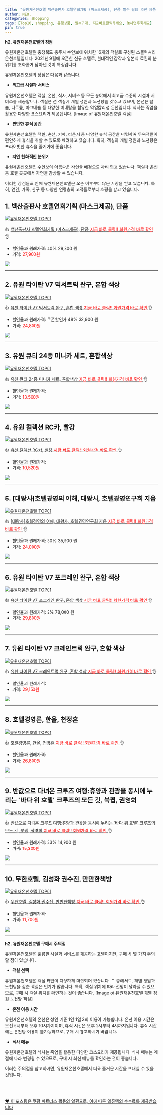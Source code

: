 ```yaml
---
title: "유원재온천호텔 백산출판사 호텔연회기획 (마스크제공), 단품 필수 필요 추천 제품 비교 최저 가격 비교 장점 구매 후기 구매평"
author: NEO.
categories: shopping
tags: [Top10, shopping, 유행상품, 필수구매, 지금바로클릭하세요, 놓치면후회해요]
pin: true
---
```

**h2. 유원재온천호텔의 장점**

유원재온천호텔은 충청북도 충주시 수안보에 위치한 16개의 객실로 구성된 스몰럭셔리 온천호텔입니다. 2021년 9월에 오픈한 신규 호텔로, 현대적인 감각과 일본식 료칸의 분위기를 조화롭게 담아낸 것이 특징입니다.

유원재온천호텔의 장점은 다음과 같습니다.

* **최고급 시설과 서비스**

유원재온천호텔은 객실, 온천, 식사, 서비스 등 모든 분야에서 최고급 수준의 시설과 서비스를 제공합니다. 객실은 전 객실에 개별 정원과 노천탕을 갖추고 있으며, 온천은 칼슘, 나트륨, 마그네슘 등 다양한 미네랄을 함유한 약알칼리성 온천입니다. 식사는 죽염을 활용한 다양한 코스요리가 제공됩니다.
[Image of 유원재온천호텔 객실]

* **편안한 휴식 공간**

유원재온천호텔은 객실, 온천, 카페, 라운지 등 다양한 휴식 공간을 마련하여 투숙객들이 편안하게 휴식을 취할 수 있도록 배려하고 있습니다. 특히, 객실의 개별 정원과 노천탕은 프라이빗한 휴식을 즐기기에 좋습니다.

* **자연 친화적인 분위기**

유원재온천호텔은 수안보의 아름다운 자연을 배경으로 자리 잡고 있습니다. 객실과 온천 등 호텔 곳곳에서 자연을 감상할 수 있습니다.

이러한 장점들로 인해 유원재온천호텔은 오픈 이후부터 많은 사랑을 받고 있습니다. 특히, 연인, 가족, 친구 등 다양한 연령층의 고객들로부터 호평을 받고 있습니다.

   

## 1. 백산출판사 호텔연회기획 (마스크제공), 단품

[![유원재온천호텔 TOP01](https://thumbnail8.coupangcdn.com/thumbnails/remote/490x490ex/image/vendor_inventory/19e4/5675004522dd4aa6619aee6e570b52a154610122d6a62cd5f2dc77413b6e.jpg)](https://link.coupang.com/re/AFFSDP?lptag=AF3617701&subid=GithubCoopas&pageKey=6089561046&traceid=V0-153&itemId=11343142964&vendorItemId=78619603486)


👍 [백산출판사 호텔연회기획 (마스크제공), 단품 <font color=red> 지금 바로 클릭!! 회원가격 바로 확인 </font> ](https://link.coupang.com/re/AFFSDP?lptag=AF3617701&subid=GithubCoopas&pageKey=6089561046&traceid=V0-153&itemId=11343142964&vendorItemId=78619603486) 👌 


- 할인율과 원래가격: 40%  29,800   원
- 가격: <span style='color:red'>27,900원</span>

[![](/discount_price.png)](https://link.coupang.com/re/AFFSDP?lptag=AF3617701&subid=GithubCoopas&pageKey=6089561046&traceid=V0-153&itemId=11343142964&vendorItemId=78619603486)

---


   

## 2. 유원 타이탄 V7 믹서트럭 완구, 혼합 색상

[![유원재온천호텔 TOP01](https://thumbnail8.coupangcdn.com/thumbnails/remote/490x490ex/image/retail/images/1131533827170043-5c0c25bc-2efa-4761-88e8-f89fcd2445da.jpg)](https://link.coupang.com/re/AFFSDP?lptag=AF3617701&subid=GithubCoopas&pageKey=170027806&traceid=V0-153&itemId=486489960&vendorItemId=4226791240)


👍 [유원 타이탄 V7 믹서트럭 완구, 혼합 색상 <font color=red> 지금 바로 클릭!! 회원가격 바로 확인 </font> ](https://link.coupang.com/re/AFFSDP?lptag=AF3617701&subid=GithubCoopas&pageKey=170027806&traceid=V0-153&itemId=486489960&vendorItemId=4226791240) 👌 


- 할인율과 원래가격: 쿠폰할인가 48%  32,900   원
- 가격: <span style='color:red'>24,800원</span>

[![](/discount_price.png)](https://link.coupang.com/re/AFFSDP?lptag=AF3617701&subid=GithubCoopas&pageKey=170027806&traceid=V0-153&itemId=486489960&vendorItemId=4226791240)

---


   

## 3. 유원 큐티 24종 미니카 세트, 혼합색상

[![유원재온천호텔 TOP01](https://thumbnail8.coupangcdn.com/thumbnails/remote/490x490ex/image/retail/images/1928857362253615-0c0db696-0ca1-4aff-a0cf-c7af3523d167.jpg)](https://link.coupang.com/re/AFFSDP?lptag=AF3617701&subid=GithubCoopas&pageKey=4327949899&traceid=V0-153&itemId=5047124650&vendorItemId=72392825999)


👍 [유원 큐티 24종 미니카 세트, 혼합색상 <font color=red> 지금 바로 클릭!! 회원가격 바로 확인 </font> ](https://link.coupang.com/re/AFFSDP?lptag=AF3617701&subid=GithubCoopas&pageKey=4327949899&traceid=V0-153&itemId=5047124650&vendorItemId=72392825999) 👌 


- 할인율과 원래가격: 
- 가격: <span style='color:red'>13,500원</span>

[![](/discount_price.png)](https://link.coupang.com/re/AFFSDP?lptag=AF3617701&subid=GithubCoopas&pageKey=4327949899&traceid=V0-153&itemId=5047124650&vendorItemId=72392825999)

---


   

## 4. 유원 컬렉션 RC카, 빨강

[![유원재온천호텔 TOP01](https://thumbnail10.coupangcdn.com/thumbnails/remote/490x490ex/image/retail/images/2017/12/19/18/5/177ad1a9-3087-46d9-a7ae-d6093bb2204c.jpg)](https://link.coupang.com/re/AFFSDP?lptag=AF3617701&subid=GithubCoopas&pageKey=55198351&traceid=V0-153&itemId=192324960&vendorItemId=3455382056)


👍 [유원 컬렉션 RC카, 빨강 <font color=red> 지금 바로 클릭!! 회원가격 바로 확인 </font> ](https://link.coupang.com/re/AFFSDP?lptag=AF3617701&subid=GithubCoopas&pageKey=55198351&traceid=V0-153&itemId=192324960&vendorItemId=3455382056) 👌 


- 할인율과 원래가격: 
- 가격: <span style='color:red'>10,520원</span>

[![](/discount_price.png)](https://link.coupang.com/re/AFFSDP?lptag=AF3617701&subid=GithubCoopas&pageKey=55198351&traceid=V0-153&itemId=192324960&vendorItemId=3455382056)

---


   

## 5. [대왕사]호텔경영의 이해, 대왕사, 호텔경영연구회 지음

[![유원재온천호텔 TOP01](https://thumbnail10.coupangcdn.com/thumbnails/remote/490x490ex/image/vendor_inventory/7701/bb330c70cabeecc23a4f6b1ae0c9bc85171425cf5439b5ea388a8ca78cfc.png)](https://link.coupang.com/re/AFFSDP?lptag=AF3617701&subid=GithubCoopas&pageKey=20370717&traceid=V0-153&itemId=80539620&vendorItemId=3289590338)


👍 [[대왕사]호텔경영의 이해, 대왕사, 호텔경영연구회 지음 <font color=red> 지금 바로 클릭!! 회원가격 바로 확인 </font> ](https://link.coupang.com/re/AFFSDP?lptag=AF3617701&subid=GithubCoopas&pageKey=20370717&traceid=V0-153&itemId=80539620&vendorItemId=3289590338) 👌 


- 할인율과 원래가격: 30%  35,900   원
- 가격: <span style='color:red'>24,000원</span>

[![](/discount_price.png)](https://link.coupang.com/re/AFFSDP?lptag=AF3617701&subid=GithubCoopas&pageKey=20370717&traceid=V0-153&itemId=80539620&vendorItemId=3289590338)

---


   

## 6. 유원 타이탄 V7 포크레인 완구, 혼합 색상

[![유원재온천호텔 TOP01](https://thumbnail7.coupangcdn.com/thumbnails/remote/490x490ex/image/retail/images/4262962830106325-afd2e90e-b618-4536-a09d-eec70991f953.jpg)](https://link.coupang.com/re/AFFSDP?lptag=AF3617701&subid=GithubCoopas&pageKey=1255022693&traceid=V0-153&itemId=2255236863&vendorItemId=70252573062)


👍 [유원 타이탄 V7 포크레인 완구, 혼합 색상 <font color=red> 지금 바로 클릭!! 회원가격 바로 확인 </font> ](https://link.coupang.com/re/AFFSDP?lptag=AF3617701&subid=GithubCoopas&pageKey=1255022693&traceid=V0-153&itemId=2255236863&vendorItemId=70252573062) 👌 


- 할인율과 원래가격: 2%  78,000   원
- 가격: <span style='color:red'>29,800원</span>

[![](/discount_price.png)](https://link.coupang.com/re/AFFSDP?lptag=AF3617701&subid=GithubCoopas&pageKey=1255022693&traceid=V0-153&itemId=2255236863&vendorItemId=70252573062)

---


   

## 7. 유원 타이탄 V7 크레인트럭 완구, 혼합 색상

[![유원재온천호텔 TOP01](https://thumbnail7.coupangcdn.com/thumbnails/remote/490x490ex/image/retail/images/82591524678894-83c70296-385a-4a2d-a98b-fc2f42e722bf.jpg)](https://link.coupang.com/re/AFFSDP?lptag=AF3617701&subid=GithubCoopas&pageKey=170027828&traceid=V0-153&itemId=486489998&vendorItemId=4226791496)


👍 [유원 타이탄 V7 크레인트럭 완구, 혼합 색상 <font color=red> 지금 바로 클릭!! 회원가격 바로 확인 </font> ](https://link.coupang.com/re/AFFSDP?lptag=AF3617701&subid=GithubCoopas&pageKey=170027828&traceid=V0-153&itemId=486489998&vendorItemId=4226791496) 👌 


- 할인율과 원래가격: 
- 가격: <span style='color:red'>29,150원</span>

[![](/discount_price.png)](https://link.coupang.com/re/AFFSDP?lptag=AF3617701&subid=GithubCoopas&pageKey=170027828&traceid=V0-153&itemId=486489998&vendorItemId=4226791496)

---


   

## 8. 호텔경영론, 한올, 천정흔

[![유원재온천호텔 TOP01](https://thumbnail6.coupangcdn.com/thumbnails/remote/490x490ex/image/vendor_inventory/fba8/e8904690355577b8fbb7518502d565edf578e67e49b47e0cc6dad9c7c038.jpg)](https://link.coupang.com/re/AFFSDP?lptag=AF3617701&subid=GithubCoopas&pageKey=165404060&traceid=V0-153&itemId=474383166&vendorItemId=4199434118)


👍 [호텔경영론, 한올, 천정흔 <font color=red> 지금 바로 클릭!! 회원가격 바로 확인 </font> ](https://link.coupang.com/re/AFFSDP?lptag=AF3617701&subid=GithubCoopas&pageKey=165404060&traceid=V0-153&itemId=474383166&vendorItemId=4199434118) 👌 


- 할인율과 원래가격: 
- 가격: <span style='color:red'>26,800원</span>

[![](/discount_price.png)](https://link.coupang.com/re/AFFSDP?lptag=AF3617701&subid=GithubCoopas&pageKey=165404060&traceid=V0-153&itemId=474383166&vendorItemId=4199434118)

---


   

## 9. 반값으로 다녀온 크루즈 여행:휴양과 관광을 동시에 누리는 '바다 위 호텔' 크루즈의 모든 것, 북랩, 권영희

[![유원재온천호텔 TOP01](https://thumbnail9.coupangcdn.com/thumbnails/remote/490x490ex/image/vendor_inventory/4e1b/5c4c297f236b14c355fc83dc387e2caccb21d8990d1c27ef09a447895f7e.jpg)](https://link.coupang.com/re/AFFSDP?lptag=AF3617701&subid=GithubCoopas&pageKey=46842578&traceid=V0-153&itemId=165962159&vendorItemId=3392976801)


👍 [반값으로 다녀온 크루즈 여행:휴양과 관광을 동시에 누리는 '바다 위 호텔' 크루즈의 모든 것, 북랩, 권영희 <font color=red> 지금 바로 클릭!! 회원가격 바로 확인 </font> ](https://link.coupang.com/re/AFFSDP?lptag=AF3617701&subid=GithubCoopas&pageKey=46842578&traceid=V0-153&itemId=165962159&vendorItemId=3392976801) 👌 


- 할인율과 원래가격: 33%  14,900   원
- 가격: <span style='color:red'>15,300원</span>

[![](/discount_price.png)](https://link.coupang.com/re/AFFSDP?lptag=AF3617701&subid=GithubCoopas&pageKey=46842578&traceid=V0-153&itemId=165962159&vendorItemId=3392976801)

---


   

## 10. 무한호텔, 김성화 권수진, 만만한책방

[![유원재온천호텔 TOP01](https://thumbnail9.coupangcdn.com/thumbnails/remote/490x490ex/image/retail/images/2022/12/28/18/3/95a31dd6-dec9-44b9-bb70-34446f2fd4c1.jpg)](https://link.coupang.com/re/AFFSDP?lptag=AF3617701&subid=GithubCoopas&pageKey=7028634666&traceid=V0-153&itemId=17337843789&vendorItemId=84508411663)


👍 [무한호텔, 김성화 권수진, 만만한책방 <font color=red> 지금 바로 클릭!! 회원가격 바로 확인 </font> ](https://link.coupang.com/re/AFFSDP?lptag=AF3617701&subid=GithubCoopas&pageKey=7028634666&traceid=V0-153&itemId=17337843789&vendorItemId=84508411663) 👌 


- 할인율과 원래가격: 
- 가격: <span style='color:red'>11,700원</span>

[![](/discount_price.png)](https://link.coupang.com/re/AFFSDP?lptag=AF3617701&subid=GithubCoopas&pageKey=7028634666&traceid=V0-153&itemId=17337843789&vendorItemId=84508411663)

---
**h2. 유원재온천호텔 구매시 주의점**

유원재온천호텔은 훌륭한 시설과 서비스를 제공하는 호텔이지만, 구매 시 몇 가지 주의할 점이 있습니다.

* **객실 선택**

유원재온천호텔은 객실 타입이 다양하게 마련되어 있습니다. 그 중에서도, 개별 정원과 노천탕을 갖춘 객실은 인기가 많습니다. 특히, 객실 위치에 따라 전망이 달라질 수 있으므로, 구매 시 객실 위치를 확인하는 것이 좋습니다.
[Image of 유원재온천호텔 개별 정원 노천탕 객실]

* **온천 이용 시간**

유원재온천호텔의 온천은 성인 기준 1인 1일 2회 이용이 가능합니다. 온천 이용 시간은 오전 6시부터 오후 10시까지이며, 휴식 시간은 오후 2시부터 4시까지입니다. 휴식 시간에는 온천탕 이용이 불가능하므로, 구매 시 참고하시기 바랍니다.

* **식사 메뉴**

유원재온천호텔의 식사는 죽염을 활용한 다양한 코스요리가 제공됩니다. 식사 메뉴는 계절에 따라 변경될 수 있으므로, 구매 시 최신 메뉴를 확인하는 것이 좋습니다.

이러한 주의점을 참고하시면, 유원재온천호텔에서 더욱 즐거운 시간을 보내실 수 있을 것입니다.<br><br><br><br><br> [ ❤  이 포스팅은 쿠팡 파트너스 활동의 일환으로, 이에 따른 일정액의 수수료를 제공받습니다](https://link.coupang.com/a/bcEFyh)